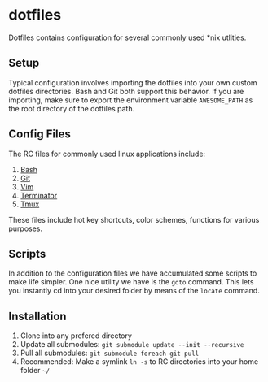 dotfiles
=========

Dotfiles contains configuration for several commonly used \*nix utlities.

Setup
----
Typical configuration involves importing the dotfiles into your own custom
dotfiles directories.  Bash and Git both support this behavior.  If you are
importing, make sure to export the environment variable `AWESOME_PATH` as the
root directory of the dotfiles path.


Config Files
---
The RC files for commonly used linux applications include:

1. [Bash](http://www.gnu.org/software/bash/)
2. [Git](http://git-scm.com/)
3. [Vim](http://www.vim.org/)
4. [Terminator](http://gnometerminator.blogspot.com/p/introduction.html)
5. [Tmux](http://tmux.sourceforge.net/)

These files include hot key shortcuts, color schemes, functions for various purposes.

Scripts
-------

In addition to the configuration files we have accumulated some scripts to make life simpler.
One nice utility we have is the `goto` command.  This lets you instantly cd into your desired
folder by means of the `locate` command.

Installation
------------

1. Clone into any prefered directory
2. Update all submodules: `git submodule update --init --recursive`
3. Pull all submodules: `git submodule foreach git pull`
4. Recommended: Make a symlink `ln -s` to RC directories into your home folder `~/`
